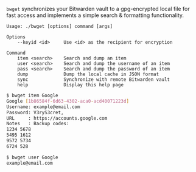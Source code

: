 `bwget` synchronizes your Bitwarden vault to a gpg-encrypted local file for fast access and implements a simple search & formatting functionality.

```
Usage: ./bwget [options] command [args]

Options
    --keyid <id>     Use <id> as the recipient for encryption

Command
    item <search>    Search and dump an item
    user <search>    Search and dump the username of an item
    pass <search>    Search and dump the password of an item
    dump             Dump the local cache in JSON format
    sync             Synchronize with remote Bitwarden vault
    help             Display this help page
```

```sh
$ bwget item Google
Google [1b86584f-6d63-4302-aca0-acd40071223d]
Username: example@email.com
Password: V3ryS3cret,
URL     : https://accounts.google.com
Notes   : Backup codes:
1234 5678
5495 1612
9572 5734
6724 528

$ bwget user Google
example@email.com
```
